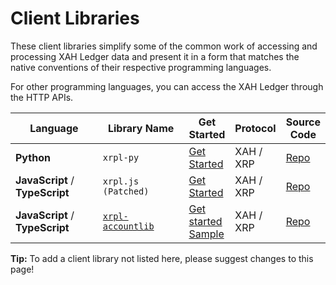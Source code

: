 # Client Libraries

These client libraries simplify some of the common work of accessing and processing XAH Ledger data and present it in a form that matches the native conventions of their respective programming languages.

For other programming languages, you can access the XAH Ledger through the HTTP APIs.

<table><thead><tr><th width="172">Language</th><th width="172">Library Name</th><th>Get Started</th><th>Protocol</th><th>Source Code</th></tr></thead><tbody><tr><td><strong>Python</strong></td><td><code>xrpl-py</code></td><td><a href="https://github.com/Xahau/xahau-py">Get Started</a></td><td>XAH / XRP</td><td><a href="https://github.com/Xahau/xahau-py">Repo</a></td></tr><tr><td><strong>JavaScript</strong> / <strong>TypeScript</strong></td><td><code>xrpl.js (Patched)</code></td><td><a href="https://github.com/Xahau/xahau.js">Get Started</a></td><td>XAH / XRP</td><td><a href="https://github.com/Xahau/xahau.js">Repo</a></td></tr><tr><td><strong>JavaScript</strong> / <strong>TypeScript</strong></td><td><a href="https://www.npmjs.com/package/xrpl-accountlib"><code>xrpl-accountlib</code></a></td><td><a href="https://www.npmjs.com/package/xrpl-accountlib">Get started</a><br><a href="https://github.com/WietseWind/xrpl-accountlib/blob/master/samples/prefill-sign-and-submit.mjs">Sample</a></td><td>XAH / XRP</td><td><a href="https://github.com/WietseWind/xrpl-accountlib">Repo</a></td></tr></tbody></table>

**Tip:** To add a client library not listed here, please suggest changes to this page!
